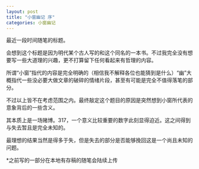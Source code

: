```yaml
---
layout: post
title: "小窗幽记 序"
categories: 小窗幽记
---
```


最近一段时间随笔的标题。

会想到这个标题是因为明代某个古人写的和这个同名的一本书。不过我完全没有想要写一些大道理的兴趣，更不打算留下任何看起来有哲理的内容。

所谓“小窗”指代的内容是完全明确的（相信我不解释各位也能猜到是什么）“幽”大概指代一些没必要大做文章的破碎的情绪片段，甚至有可能是完全不值得落笔的部分。

不过以上皆不在考虑范围之内。最终敲定这个题目的原因是突然想到小窗所代表的意象背后的一些含义。

其本质上是一场赌博。317，一个意义比较重要的数字此刻显得迫近。这之间得到与失去暂且是完全未知的。

最理想的结果当然是得多于失，但是失去的部分是否能够挽回这是一个尚且未知的问题。

*之前写的一部分在本地有存稿的随笔会陆续上传